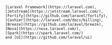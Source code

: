 <snippet id="laravel-project-list-inline">

    [Laravel Framework](https://laravel.com),
    [Jetstream](https://jetstream.laravel.com/),
    [Fortify](https://github.com/laravel/fortify),
    [Cashier](https://laravel.com/docs/billing),
    [Breeze](https://github.com/laravel/breeze),
    [Nova](https://nova.laravel.com/),
    [Spark](https://spark.laravel.com/)
    and [UI](https://github.com/laravel/ui)

</snippet>
